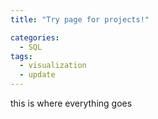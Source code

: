 ```yaml
---
title: "Try page for projects!"

categories:
  - SQL
tags:
  - visualization
  - update
---
```



this is where everything goes
